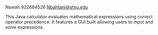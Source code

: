 Nawah
922684526
Nbahtani@sfsu.edu

This Java calculator evaluates mathematical expressions using correct operator precedence. It features a GUI built allowing users to input and solve expressions.
